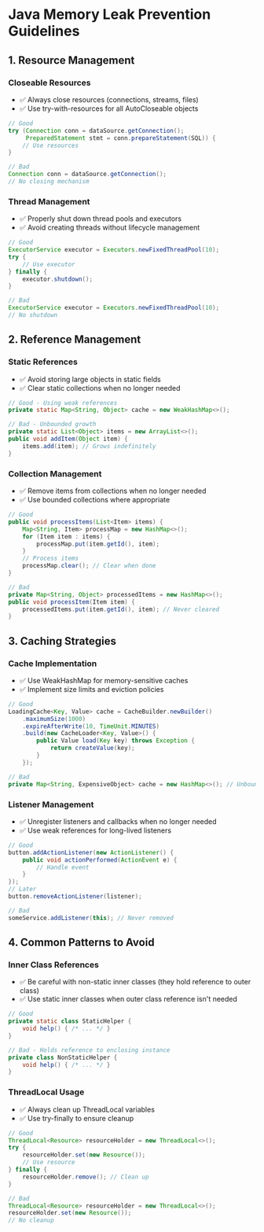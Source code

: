 # Java Memory Leak Prevention Guidelines

## 1. Resource Management

### Closeable Resources
- ✅ Always close resources (connections, streams, files)
- ✅ Use try-with-resources for all AutoCloseable objects
```java
// Good
try (Connection conn = dataSource.getConnection();
     PreparedStatement stmt = conn.prepareStatement(SQL)) {
    // Use resources
}

// Bad
Connection conn = dataSource.getConnection();
// No closing mechanism
```

### Thread Management
- ✅ Properly shut down thread pools and executors
- ✅ Avoid creating threads without lifecycle management
```java
// Good
ExecutorService executor = Executors.newFixedThreadPool(10);
try {
    // Use executor
} finally {
    executor.shutdown();
}

// Bad
ExecutorService executor = Executors.newFixedThreadPool(10);
// No shutdown
```

## 2. Reference Management

### Static References
- ✅ Avoid storing large objects in static fields
- ✅ Clear static collections when no longer needed
```java
// Good - Using weak references
private static Map<String, Object> cache = new WeakHashMap<>();

// Bad - Unbounded growth
private static List<Object> items = new ArrayList<>();
public void addItem(Object item) {
    items.add(item); // Grows indefinitely
}
```

### Collection Management
- ✅ Remove items from collections when no longer needed
- ✅ Use bounded collections where appropriate
```java
// Good
public void processItems(List<Item> items) {
    Map<String, Item> processMap = new HashMap<>();
    for (Item item : items) {
        processMap.put(item.getId(), item);
    }
    // Process items
    processMap.clear(); // Clear when done
}

// Bad
private Map<String, Object> processedItems = new HashMap<>();
public void processItem(Item item) {
    processedItems.put(item.getId(), item); // Never cleared
}
```

## 3. Caching Strategies

### Cache Implementation
- ✅ Use WeakHashMap for memory-sensitive caches
- ✅ Implement size limits and eviction policies
```java
// Good
LoadingCache<Key, Value> cache = CacheBuilder.newBuilder()
    .maximumSize(1000)
    .expireAfterWrite(10, TimeUnit.MINUTES)
    .build(new CacheLoader<Key, Value>() {
        public Value load(Key key) throws Exception {
            return createValue(key);
        }
    });

// Bad
private Map<String, ExpensiveObject> cache = new HashMap<>(); // Unbounded
```

### Listener Management
- ✅ Unregister listeners and callbacks when no longer needed
- ✅ Use weak references for long-lived listeners
```java
// Good
button.addActionListener(new ActionListener() {
    public void actionPerformed(ActionEvent e) {
        // Handle event
    }
});
// Later
button.removeActionListener(listener);

// Bad
someService.addListener(this); // Never removed
```

## 4. Common Patterns to Avoid

### Inner Class References
- ✅ Be careful with non-static inner classes (they hold reference to outer class)
- ✅ Use static inner classes when outer class reference isn't needed
```java
// Good
private static class StaticHelper {
    void help() { /* ... */ }
}

// Bad - Holds reference to enclosing instance
private class NonStaticHelper {
    void help() { /* ... */ }
}
```

### ThreadLocal Usage
- ✅ Always clean up ThreadLocal variables
- ✅ Use try-finally to ensure cleanup
```java
// Good
ThreadLocal<Resource> resourceHolder = new ThreadLocal<>();
try {
    resourceHolder.set(new Resource());
    // Use resource
} finally {
    resourceHolder.remove(); // Clean up
}

// Bad
ThreadLocal<Resource> resourceHolder = new ThreadLocal<>();
resourceHolder.set(new Resource());
// No cleanup
``` 